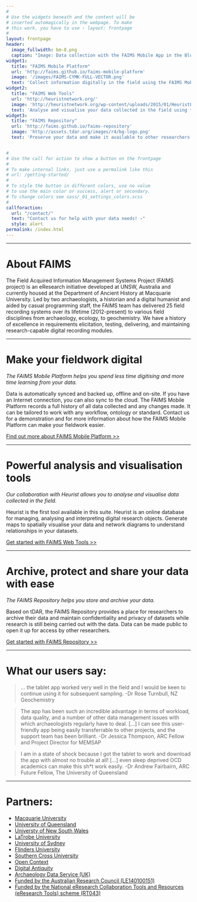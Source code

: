 ```yaml
---
#
# Use the widgets beneath and the content will be
# inserted automagically in the webpage. To make
# this work, you have to use › layout: frontpage
#
layout: frontpage
header:
  image_fullwidth: bm-8.png
  caption: "Image: Data collection with the FAIMS Mobile App in the Blue Mountains with Georgia Burnett and Penny Crook. CC-BY Shawn Ross 2014"
widget1:
  title: "FAIMS Mobile Platform"
  url: 'http://faims.github.io/faims-mobile-platform'
  image: '/images/FAIMS-CYMK-FULL-VECTOR.png'
  text: 'Collect information digitally in the field using the FAIMS Mobile Platform. Use an Android mobile device running the FAIMS app and sync data to an on-site server for doing fully offline GIS.'
widget2:
  title: "FAIMS Web Tools"
  url: 'http://heuristnetwork.org/'
  image: 'http://heuristnetwork.org/wp-content/uploads/2015/01/HeuristLogoNewLight1-300x65.png'
  text: 'Analyse and visualise your data collected in the field using the FAIMS Web Tools suite. Heurist is ready to use now and more tools are in the pipeline.'
widget3:
  title: "FAIMS Repository"
  url: 'http://faims.github.io/faims-repository'
  image: 'http://assets.tdar.org/images/r4/bg-logo.png'
  text: 'Preserve your data and make it available to other researchers. Powered by the proven tDAR platform, FAIMS Repository is the place to archive, protect and share your data.'


#
# Use the call for action to show a button on the frontpage
#
# To make internal links, just use a permalink like this
# url: /getting-started/
#
# To style the button in different colors, use no value
# to use the main color or success, alert or secondary.
# To change colors see sass/_01_settings_colors.scss
#
callforaction:
  url: "/contact/"
  text: "Contact us for help with your data needs! ›"
  style: alert
permalink: /index.html
---
```


* * * 
<a name="About"/>

# About FAIMS

The Field Acquired Information Management Systems Project (FAIMS project) is an eResearch initiative developed at UNSW, Australia and currently housed at the Department of Ancient History at Macquarie University. Led by two archaeologists, a historian and a digital humanist and aided by casual programming staff, the FAIMS team has delivered 25 field recording systems over its lifetime (2012-present) to various field disciplines from archaeology, ecology, to geochemistry. We have a history of excellence in requirements elicitation, testing, delivering, and maintaining research-capable digital recording modules. 


* * *

<a name="Mobile"/>

# Make your fieldwork digital

*The FAIMS Mobile Platform helps you spend less time digitising and more time learning from your data.*

Data is automatically synced and backed up, offline and on-site. If you have an Internet connection, you can also sync to the cloud. The FAIMS Mobile Platform records a full history of all data collected and any changes made. It can be tailored to work with any workflow, ontology or standard. Contact us for a demonstration and for more information about how the FAIMS Mobile Platform can make your fieldwork easier. 


[Find out more about FAIMS Mobile Platform >>]({{site.url}}/faims-mobile-platform)

* * *

<a name="WebTools"/>

# Powerful analysis and visualisation tools

*Our collaboration with Heurist allows you to analyse and visualise data collected in the field.*

Heurist is the first tool available in this suite. Heurist is an online database for managing, analysing and interpreting digital research objects. Generate maps to spatially visualise your data and network diagrams to understand relationships in your datasets.


[Get started with FAIMS Web Tools >>]({{site.url}}/faims-web-tools)

* * *

<a name="Repo"/>


# Archive, protect and share your data with ease

*The FAIMS Repository helps you store and archive your data.*

Based on tDAR, the FAIMS Repository provides a place for researchers to archive their data and maintain confidentiality and privacy of datasets while research is still being carried out with the data. Data can be made public to open it up for access by other researchers.

[Get started with FAIMS Repository >>]({{site.url}}/faims-repository)

* * *


# What our users say:

> ... the tablet app worked very well in the field and I would be keen to continue using it for subsequent sampling. -Dr Rose Turnbull, NZ Geochemistry 

> The app has been such an incredible advantage in terms of workload, data quality, and a number of other data management issues with which archaeologists regularly have to deal. [...] I can see this user-friendly app being easily transferrable to other projects, and the support team has been brilliant.  -Dr Jessica Thompson, ARC Fellow and Project Director for MEMSAP 

> I am in a state of shock because I got the tablet to work and download the app with almost no trouble at all! [...] even sleep deprived OCD academics can make this sh*t work easily. -Dr Andrew Fairbairn, ARC Future Fellow, The University of Queensland


* * *

# Partners:

* [Macquarie University](http://anchist.mq.edu.au)
* [University of Queensland](http://uq.edu.au)  
* [Universty of New South Wales](http://unsw.edu.au)
* [LaTrobe University](http://latrobe.edu.au)
* [University of Sydney](http://usyd.edu.au)  
* [Flinders University](http://flinders.edu.au)  
* [Southern Cross University](http://scu.edu.au)  
* [Open Context](http://opencontext.org)
* [Digital Antiquity](http://digitalantiquity.org)
* [Archaeology Data Service (UK)](http://archaeologydataservice.ac.uk/)
* [Funded by the Australian Research Council (LE140100151)](http://www.arc.gov.au/2015-linkage-projects)
* [Funded by the National eResearch Collaboration Tools and Resources (eResearch Tools) scheme (RT043)](http://nectar.org.au)
